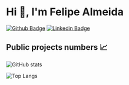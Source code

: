 # Hi 👋, I'm Felipe Almeida

[![Github Badge](https://img.shields.io/badge/-Github-000?style=flat-square&logo=Github&logoColor=white&link=https://github.com/almfelipe)](https://github.com/almfelipe)
[![Linkedin Badge](https://img.shields.io/badge/-LinkedIn-blue?style=flat-square&logo=Linkedin&logoColor=white&link=https://www.linkedin.com/in/almfelipe/)](https://www.linkedin.com/in/almfelipe/)

## Public projects numbers :chart_with_upwards_trend:

![GitHub stats](https://github-readme-stats.vercel.app/api?username=almfelipe&show_icons=true&count_private=true)

![Top Langs](https://github-readme-stats.vercel.app/api/top-langs/?username=almfelipe&layout=compact&count_private=true)
